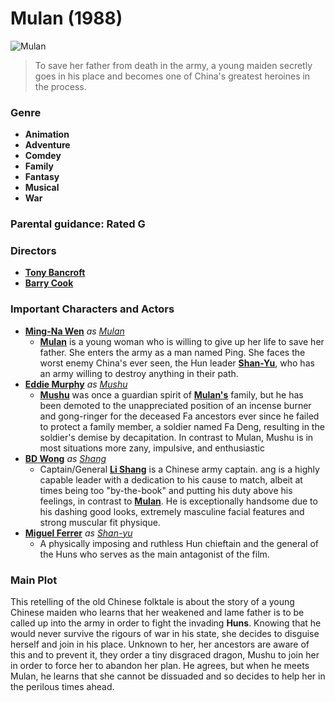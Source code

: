 # **Mulan (1988)** 
![Mulan](https://lumiere-a.akamaihd.net/v1/images/p_mulan_20529_83d3893a.jpeg)

>To save her father from death in the army, a young maiden secretly goes in his place and becomes one of China's greatest heroines in the process.

### **Genre**
- **Animation**
- **Adventure**
- **Comdey**
- **Family**
- **Fantasy**
- **Musical**
- **War**

### **Parental guidance**: Rated G

### **Directors**
- [**Tony Bancroft**](https://www.imdb.com/name/nm0051643/?ref_=tt_ov_dr)
- [**Barry Cook**](https://www.imdb.com/name/nm0176905/?ref_=tt_ov_dr)

### **Important Characters and Actors**
- [**Ming-Na Wen**](https://www.imdb.com/name/nm0001840/?ref_=tt_cl_t_1) *as* [*Mulan*][1]
  - [**Mulan**][1] is a young woman who is willing to give up her life to save her father. She enters the army as a man named Ping. She faces the worst enemy China's ever seen, the Hun leader [**Shan-Yu**][4], who has an army willing to destroy anything in their path. 
- [**Eddie Murphy**](https://www.imdb.com/name/nm0000552/?ref_=tt_cl_t_2) *as* [*Mushu*][2]
  - [**Mushu**][2] was once a guardian spirit of [**Mulan's**][1] family, but he has been demoted to the unappreciated position of an incense burner and gong-ringer for the deceased Fa ancestors ever since he failed to protect a family member, a soldier named Fa Deng, resulting in the soldier's demise by decapitation. In contrast to Mulan, Mushu is in most situations more zany, impulsive, and enthusiastic
- [**BD Wong**](https://www.imdb.com/name/nm0000703/?ref_=tt_cl_t_3) *as* [*Shang*][3]
  - Captain/General [**Li Shang**][3] is a Chinese army captain. ang is a highly capable leader with a dedication to his cause to match, albeit at times being too "by-the-book" and putting his duty above his feelings, in contrast to [**Mulan**][1]. He is exceptionally handsome due to his dashing good looks, extremely masculine facial features and strong muscular fit physique.
- [**Miguel Ferrer**](https://www.imdb.com/name/nm0001208/?ref_=tt_cl_t_4) *as* [*Shan-yu*][4]
  - A physically imposing and ruthless Hun chieftain and the general of the Huns who serves as the main antagonist of the film.

### **Main Plot**
This retelling of the old Chinese folktale is about the story of a young Chinese maiden who learns that her weakened and lame father is to be called up into the army in order to fight the invading **Huns**. Knowing that he would never survive the rigours of war in his state, she decides to disguise herself and join in his place. Unknown to her, her ancestors are aware of this and to prevent it, they order a tiny disgraced dragon, Mushu to join her in order to force her to abandon her plan. He agrees, but when he meets Mulan, he learns that she cannot be dissuaded and so decides to help her in the perilous times ahead.

[1]:<https://www.imdb.com/title/tt0120762/characters/nm0001840?ref_=tt_cl_c_1>
[2]:<https://www.imdb.com/title/tt0120762/characters/nm0000552?ref_=tt_cl_c_2>
[3]:<https://www.imdb.com/title/tt0120762/characters/nm0000703?ref_=tt_cl_c_3>
[4]:<https://www.imdb.com/title/tt0120762/characters/nm0001208?ref_=tt_cl_c_4>

